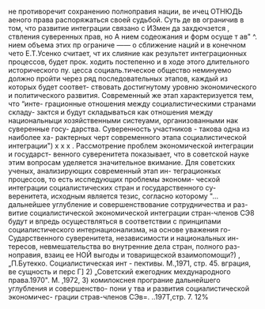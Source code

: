 не противоречит сохранению полноправия нации, ве ичец
ОТНЮДЬ аеного права распоряжаться своей судьбой. Суть де
вв ограничив в том, что развитие интеграции связано с ИЗмен
да захдючзется , ствления суверенных прав, но А
нием содеожания и форм осуще т
ав" ^.
нием объема этих пр
ограниче —— о сближение наций и в конечном чето
Е.Т.Усенко считает, чт
их слияние как результет интеграционных процессов, будет прок.
ходить постепенно и в ходе этого длительного исторического пу.
цесса социаль.тическое общество неминуемо должно пройти через
ряд последовательных этапов, каждый из которых будет соответ-
ствовать достигнутому уровню экономического и политического
развития. Современный же этап характеризуется тем, что “инте-
грационные отношения между социалистическими странами складу-
зактся и будут складываться как отношения между национальныци
хозяйственными систеуами, организованными нак суверенные госу-
дарства. Суверенность участников - такова одна из наиболее ха-
рактерных черт современного этапа социалистической интеграции")
х х
х .
Рассмотрение проблем экономической интеграции и государст-
венного суверенитета показывает, что в советской науке этим
вопросам уделяется значительное вкимание.
Для советских ученых, анализирующих современный этап ин-
теграционкых процессов, то есть исспедующих проблемы экономи-
ческой интеграции социалистических стран и государственного су-
веренитета, исходным является тезис, согласно которому "...
дальнейшее углубление и совершенствование сотрудничества и раз-
витие социалистической экономической интеграции стран-членов
СЭ8 будут и впредь осуществляться в соответствии с принципами
социалистического интернационализма, на основе уважения го-
Сударственного суверенитета, независимости и национальных ин-
тересов, невмешательства во внутренние дела стран, полного раз-
ноправия, взаиц
ее НОЙ выгоды и товарищеской взаимопомощи?) ,
„П.Бутекко. Социалистическая инт -
пективы. М.,1971, стр. 45. вграция, ве сущность и перс
Г]
2) „Советский ежегодник мехдународного права.1970". М. ‚1972,
3) комилокснея програние дальнейшего углубления и совершенство-
пони у тва и развития социалистической экономичес-
грации страв-членов СЭв=. ..197Т,стр. 7.
12%
